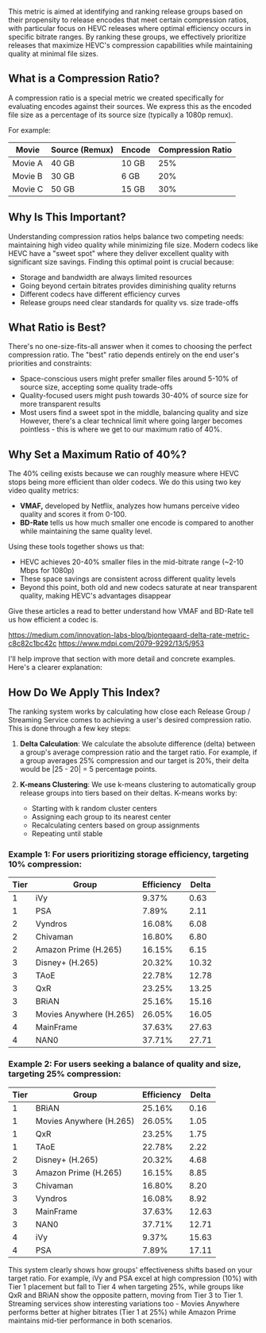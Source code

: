 This metric is aimed at identifying and ranking release groups based on their propensity to release encodes that meet certain compression ratios, with particular focus on HEVC releases where optimal efficiency occurs in specific bitrate ranges. By ranking these groups, we effectively prioritize releases that maximize HEVC's compression capabilities while maintaining quality at minimal file sizes.

## What is a Compression Ratio?

A compression ratio is a special metric we created specifically for evaluating encodes against their sources. We express this as the encoded file size as a percentage of its source size (typically a 1080p remux).

For example:

| Movie   | Source (Remux) | Encode | Compression Ratio |
| ------- | -------------- | ------ | ----------------- |
| Movie A | 40 GB          | 10 GB  | 25%               |
| Movie B | 30 GB          | 6 GB   | 20%               |
| Movie C | 50 GB          | 15 GB  | 30%               |

## Why Is This Important?

Understanding compression ratios helps balance two competing needs: maintaining high video quality while minimizing file size. Modern codecs like HEVC have a "sweet spot" where they deliver excellent quality with significant size savings. Finding this optimal point is crucial because:
- Storage and bandwidth are always limited resources
- Going beyond certain bitrates provides diminishing quality returns
- Different codecs have different efficiency curves
- Release groups need clear standards for quality vs. size trade-offs

## What Ratio is Best?

There's no one-size-fits-all answer when it comes to choosing the perfect compression ratio. The "best" ratio depends entirely on the end user's priorities and constraints:
- Space-conscious users might prefer smaller files around 5-10% of source size, accepting some quality trade-offs
- Quality-focused users might push towards 30-40% of source size for more transparent results
- Most users find a sweet spot in the middle, balancing quality and size
However, there's a clear technical limit where going larger becomes pointless - this is where we get to our maximum ratio of 40%.

## Why Set a Maximum Ratio of 40%?

The 40% ceiling exists because we can roughly measure where HEVC stops being more efficient than older codecs. We do this using two key video quality metrics:
- **VMAF,** developed by Netflix, analyzes how humans perceive video quality and scores it from 0-100. 
- **BD-Rate** tells us how much smaller one encode is compared to another while maintaining the same quality level.

Using these tools together shows us that:
- HEVC achieves 20-40% smaller files in the mid-bitrate range (~2-10 Mbps for 1080p)
- These space savings are consistent across different quality levels
- Beyond this point, both old and new codecs saturate at near transparent quality, making HEVC's advantages disappear

Give these articles a read to better understand how VMAF and BD-Rate tell us how efficient a codec is.

https://medium.com/innovation-labs-blog/bjontegaard-delta-rate-metric-c8c82c1bc42c
https://www.mdpi.com/2079-9292/13/5/953

I'll help improve that section with more detail and concrete examples. Here's a clearer explanation:

## How Do We Apply This Index?

The ranking system works by calculating how close each Release Group / Streaming Service comes to achieving a user's desired compression ratio. This is done through a few key steps:

1. **Delta Calculation**: We calculate the absolute difference (delta) between a group's average compression ratio and the target ratio. For example, if a group averages 25% compression and our target is 20%, their delta would be |25 - 20| = 5 percentage points.

2. **K-means Clustering**: We use k-means clustering to automatically group release groups into tiers based on their deltas. K-means works by:
   - Starting with k random cluster centers
   - Assigning each group to its nearest center
   - Recalculating centers based on group assignments
   - Repeating until stable

### **Example 1:** For users prioritizing storage efficiency, targeting 10% compression:

| Tier | Group                   | Efficiency | Delta |
| ---- | ----------------------- | ---------- | ----- |
| 1    | iVy                     | 9.37%      | 0.63  |
| 1    | PSA                     | 7.89%      | 2.11  |
| 2    | Vyndros                 | 16.08%     | 6.08  |
| 2    | Chivaman                | 16.80%     | 6.80  |
| 2    | Amazon Prime (H.265)    | 16.15%     | 6.15  |
| 3    | Disney+ (H.265)         | 20.32%     | 10.32 |
| 3    | TAoE                    | 22.78%     | 12.78 |
| 3    | QxR                     | 23.25%     | 13.25 |
| 3    | BRiAN                   | 25.16%     | 15.16 |
| 3    | Movies Anywhere (H.265) | 26.05%     | 16.05 |
| 4    | MainFrame               | 37.63%     | 27.63 |
| 4    | NAN0                    | 37.71%     | 27.71 |

### **Example 2:** For users seeking a balance of quality and size, targeting 25% compression:

| Tier | Group                   | Efficiency | Delta |
| ---- | ----------------------- | ---------- | ----- |
| 1    | BRiAN                   | 25.16%     | 0.16  |
| 1    | Movies Anywhere (H.265) | 26.05%     | 1.05  |
| 1    | QxR                     | 23.25%     | 1.75  |
| 1    | TAoE                    | 22.78%     | 2.22  |
| 2    | Disney+ (H.265)         | 20.32%     | 4.68  |
| 3    | Amazon Prime (H.265)    | 16.15%     | 8.85  |
| 3    | Chivaman                | 16.80%     | 8.20  |
| 3    | Vyndros                 | 16.08%     | 8.92  |
| 3    | MainFrame               | 37.63%     | 12.63 |
| 3    | NAN0                    | 37.71%     | 12.71 |
| 4    | iVy                     | 9.37%      | 15.63 |
| 4    | PSA                     | 7.89%      | 17.11 |

This system clearly shows how groups' effectiveness shifts based on your target ratio. For example, iVy and PSA excel at high compression (10%) with Tier 1 placement but fall to Tier 4 when targeting 25%, while groups like QxR and BRiAN show the opposite pattern, moving from Tier 3 to Tier 1. Streaming services show interesting variations too - Movies Anywhere performs better at higher bitrates (Tier 1 at 25%) while Amazon Prime maintains mid-tier performance in both scenarios.
